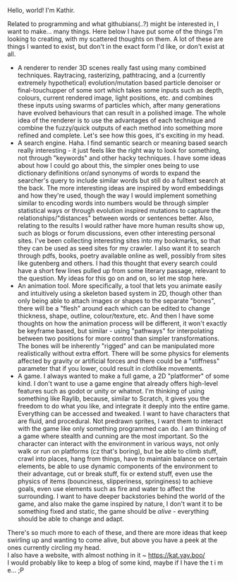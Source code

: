 Hello, world! I'm Kathir.  

Related to programming and what githubians(..?) might be interested in, I want to make... many things. Here below I have put some of the things I'm looking to creating, with my scattered thoughts on them. A lot of these are things I wanted to exist, but don't in the exact form I'd like, or don't exist at all.  
- A renderer to render 3D scenes really fast using many combined techniques. Raytracing, rasterizing, pathtracing, and a (currently extremely hypothetical) evolution/mutation based particle denoiser or final-touchupper of some sort which takes some inputs such as depth, colours, current rendered image, light positions, etc. and combines these inputs using swarms of particles which, after many generations have evolved behaviours that can result in a polished image. The whole idea of the renderer is to use the advantages of each technique and combine the fuzzy/quick outputs of each method into something more refined and complete. Let's see how this goes, it's exciting in my head.
- A search engine. Haha. I find semantic search or meaning based search really interesting - it just feels like the right way to look for something, not through "keywords" and other hacky techniques. I have some ideas about how I could go about this, the simpler ones being to use dictionary definitions or/and synonyms of words to expand the searcher's query to include similar words but still do a fulltext search at the back. The more interesting ideas are inspired by word embeddings and how they're used, though the way I would implement something similar to encoding words into numbers would be through simpler statistical ways or through evolution inspired mutations to capture the relationships/"distances" between words or sentences better. Also, relating to the results I would rather have more human results show up, such as blogs or forum discussions, even other interesting personal sites. I've been collecting interesting sites into my bookmarks, so that they can be used as seed sites for my crawler. I also want it to search through pdfs, books, poetry available online as well, possibly from sites like gutenberg and others. I had this thought that every search could have a short few lines pulled up from some literary passage, relevant to the question. My ideas for this go on and on, so let me stop here.
- An animation tool. More specifically, a tool that lets you animate easily and intuitively using a skeleton based system in 2D, though other than only being able to attach images or shapes to the separate "bones", there will be a "flesh" around each which can be edited to change thickness, shape, outline, colour/texture, etc. And then I have some thoughts on how the animation process will be different, it won't exactly be keyframe based, but similar - using "pathways" for interpolating between two positions for more control than simpler transformations. The bones will be inherently "rigged" and can be manipulated more realistically without extra effort. There will be some physics for elements affected by gravity or artificial forces and there could be a "stiffness" parameter that if you lower, could result in clothlike movements.
- A game. I always wanted to make a full game, a 2D "platformer" of some kind. I don't want to use a game engine that already offers high-level features such as godot or unity or whatnot. I'm thinking of using something like Raylib, because, similar to Scratch, it gives you the freedom to do what you like, and integrate it deeply into the entire game. Everything can be accessed and tweaked. I want to have characters that are fluid, and procedural. Not predrawn sprites, I want them to interact with the game like only something programmed can do. I am thinking of a game where stealth and cunning are the most important. So the character can interact with the environment in various ways, not only walk or run on platforms (cz that's boring), but be able to climb stuff, crawl into places, hang from things, have to maintain balance on certain elements, be able to use dynamic components of the environment to their advantage, cut or break stuff, fix or extend stuff, even use the physics of items (bounciness, slipperiness, springiness) to achieve goals, even use elements such as fire and water to affect the surrounding. I want to have deeper backstories behind the world of the game, and also make the game inspired by nature, I don't want it to be something fixed and static, the game should be *alive* - everything should be able to change and adapt.
  
There's so much more to each of these, and there are more ideas that keep swirling up and wanting to come alive, but above you have a peek at the ones currently circling my head.\
I also have a website, with almost nothing in it ~ https://kat.yay.boo/  
I would probably like to keep a blog of some kind, maybe if I have the  t  i  m  e... ;P  
